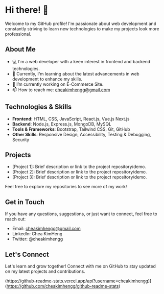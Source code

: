 # Hi there! 👋

Welcome to my GitHub profile! I'm passionate about web development and constantly striving to learn new technologies to make my projects look more professional.

## About Me

- 💻 I'm a web developer with a keen interest in frontend and backend technologies.
- 🌱 Currently, I'm learning about the latest advancements in web development to enhance my skills.
- 🔭 I’m currently working on E-Commerce Site.
- 📫 How to reach me: cheakimhengg@gmail.com
  
## Technologies & Skills

- **Frontend**: HTML, CSS, JavaScript, React.js, Vue.js Next.js
- **Backend**: Node.js, Express.js, MongoDB, MySQL
- **Tools & Frameworks**: Bootstrap, Tailwind CSS, Git, GitHub
- **Other Skills**: Responsive Design, Accessibility, Testing & Debugging, Security

## Projects

- [Project 1]: Brief description or link to the project repository/demo.
- [Project 2]: Brief description or link to the project repository/demo.
- [Project 3]: Brief description or link to the project repository/demo.

Feel free to explore my repositories to see more of my work!

## Get in Touch

If you have any questions, suggestions, or just want to connect, feel free to reach out:

- Email: cheakimhengg@gmail.com
- LinkedIn: Chea KimHeng
- Twitter: @cheakimhengg

## Let's Connect

Let's learn and grow together! Connect with me on GitHub to stay updated on my latest projects and contributions.

(https://github-readme-stats.vercel.app/api?username=cheakimhengg)](https://github.com/cheakimhengg/github-readme-stats)
<!--
**cheakimhengg/cheakimhengg** is a ✨ _special_ ✨ repository because its `README.md` (this file) appears on your GitHub profile.

Here are some ideas to get you started:

- 🔭 I’m currently working on ...
- 🌱 I’m currently learning ...
- 👯 I’m looking to collaborate on ...
- 🤔 I’m looking for help with ...
- 💬 Ask me about ...
- 📫 How to reach me: ...
- 😄 Pronouns: ...
- ⚡ Fun fact: ...
-->
